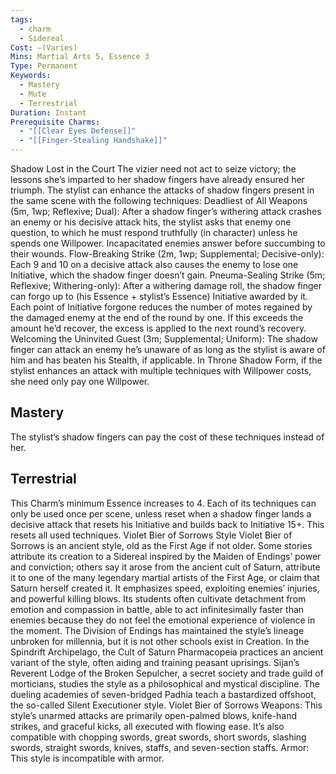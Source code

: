 ```yaml
---
tags:
  - charm
  - Sidereal
Cost: —(Varies)
Mins: Martial Arts 5, Essence 3
Type: Permanent
Keywords:
  - Mastery
  - Mute
  - Terrestrial
Duration: Instant
Prerequisite Charms:
  - "[[Clear Eyes Defense]]"
  - "[[Finger-Stealing Handshake]]"
---
```

Shadow Lost in the Court The vizier need not act to seize victory; the lessons she’s imparted to her shadow fingers have already ensured her triumph. The stylist can enhance the attacks of shadow fingers present in the same scene with the following techniques: Deadliest of All Weapons (5m, 1wp; Reflexive; Dual): After a shadow finger’s withering attack crashes an enemy or his decisive attack hits, the stylist asks that enemy one question, to which he must respond truthfully (in character) unless he spends one Willpower. Incapacitated enemies answer before succumbing to their wounds. Flow-Breaking Strike (2m, 1wp; Supplemental; Decisive-only): Each 9 and 10 on a decisive attack also causes the enemy to lose one Initiative, which the shadow finger doesn’t gain. Pneuma-Sealing Strike (5m; Reflexive; Withering-only): After a withering damage roll, the shadow finger can forgo up to (his Essence + stylist’s Essence) Initiative awarded by it. Each point of Initiative forgone reduces the number of motes regained by the damaged enemy at the end of the round by one. If this exceeds the amount he’d recover, the excess is applied to the next round’s recovery. Welcoming the Uninvited Guest (3m; Supplemental; Uniform): The shadow finger can attack an enemy he’s unaware of as long as the stylist is aware of him and has beaten his Stealth, if applicable. In Throne Shadow Form, if the stylist enhances an attack with multiple techniques with Willpower costs, she need only pay one Willpower. 
## Mastery

The stylist’s shadow fingers can pay the cost of these techniques instead of her. 
## Terrestrial

This Charm’s minimum Essence increases to 4. Each of its techniques can only be used once per scene, unless reset when a shadow finger lands a decisive attack that resets his Initiative and builds back to Initiative 15+. This resets all used techniques. Violet Bier of Sorrows Style Violet Bier of Sorrows is an ancient style, old as the First Age if not older. Some stories attribute its creation to a Sidereal inspired by the Maiden of Endings’ power and conviction; others say it arose from the ancient cult of Saturn, attribute it to one of the many legendary martial artists of the First Age, or claim that Saturn herself created it. It emphasizes speed, exploiting enemies’ injuries, and powerful killing blows. Its students often cultivate detachment from emotion and compassion in battle, able to act infinitesimally faster than enemies because they do not feel the emotional experience of violence in the moment. The Division of Endings has maintained the style’s lineage unbroken for millennia, but it is not other schools exist in Creation. In the Spindrift Archipelago, the Cult of Saturn Pharmacopeia practices an ancient variant of the style, often aiding and training peasant uprisings. Sijan’s Reverent Lodge of the Broken Sepulcher, a secret society and trade guild of morticians, studies the style as a philosophical and mystical discipline. The dueling academies of seven-bridged Padhia teach a bastardized offshoot, the so-called Silent Executioner style. Violet Bier of Sorrows Weapons: This style’s unarmed attacks are primarily open-palmed blows, knife-hand strikes, and graceful kicks, all executed with flowing ease. It’s also compatible with chopping swords, great swords, short swords, slashing swords, straight swords, knives, staffs, and seven-section staffs. Armor: This style is incompatible with armor.